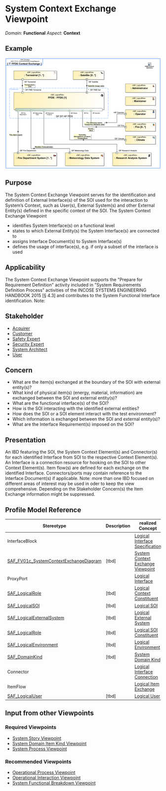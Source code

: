 # System Context Exchange Viewpoint
*Domain:* **Functional** *Aspect:* **Context**
## Example
![FFDS Context Exchange](../diagrams/FFDS-Context-Exchange.svg)
## Purpose
The System Context Exchange Viewpoint serves for the identification and definition of External Interface(s) of the SOI used for the interaction to System’s Context, such as User(s), External System(s) and other External Entity(s) defined in the specific context of the SOI. The System Context Exchange Viewpoint
* identifies System Interface(s) on a functional level
* states to which External Entity(s) the System Interface(s) are connected to
* assigns Interface Document(s) to System Interface(s)
* defines the usage of interface(s), e.g. if only a subset of the interlace is used
## Applicability
The System Context Exchange Viewpoint supports the "Prepare for Requirement Definition" activity included in "System Requirements Definition Process" activities of the INCOSE SYSTEMS ENGINEERING HANDBOOK 2015 [§ 4.3] and contributes to the System Functional Interface identification.
Note:
## Stakeholder
* [Acquirer](../stakeholders.md#Acquirer)
* [Customer](../stakeholders.md#Customer)
* [Safety Expert](../stakeholders.md#Safety-Expert)
* [Security Expert](../stakeholders.md#Security-Expert)
* [System Architect](../stakeholders.md#System-Architect)
* [User](../stakeholders.md#User)
## Concern
* What are the item(s) exchanged at the boundary of the SOI with external entity(s)?
* What kind of physical item(s) (energy, material, information) are exchanged between the SOI and external entity(s)?
* What are the functional interface(s) of the SOI?
* How is the SOI interacting with the identified external entities?
* How does the SOI or a SOI element interact with the test environment?
* Which information is exchanged between the SOI and external entity(s)?
* What are the Interface Requirement(s) imposed on the SOI?
## Presentation
An IBD featuring the SOI, the System Context Element(s) and Connector(s) for each identified Interface from SOI to the respective Context Element(s). An Interface is a connection resource for hooking on the SOI to other Context Element(s). Item flow(s) are defined for each exchange on the identified Interface. Connectors/ports may contain reference to the Interface Document(s) if applicable.
Note: more than one IBD focused on different areas of interest may be used in oder to keep the view comprehensive. Depending on the Stakeholder Concern(s) the Item Exchange information might be suppressed.

## Profile Model Reference
|Stereotype | Description|realized Concept
|---|---|---|
|InterfaceBlock||[Logical Interface Specification](../concepts.md#Logical-Interface-Specification)|
|[SAF_FV01c_SystemContextExchangeDiagram](../stereotypes.md#SAF_FV01c_SystemContextExchangeDiagram)|[tbd]|[System Context Exchange Viewpoint](../concepts.md#System-Context-Exchange-Viewpoint)|
|ProxyPort||[Logical Interface](../concepts.md#Logical-Interface)|
|[SAF_LogicalRole](../stereotypes.md#SAF_LogicalRole)|[tbd]|[Logical Context Constituent](../concepts.md#Logical-Context-Constituent)|
|[SAF_LogicalSOI](../stereotypes.md#SAF_LogicalSOI)|[tbd]|[Logical SOI](../concepts.md#Logical-SOI)|
|[SAF_LogicalExternalSystem](../stereotypes.md#SAF_LogicalExternalSystem)|[tbd]|[Logical External System](../concepts.md#Logical-External-System)|
|[SAF_LogicalRole](../stereotypes.md#SAF_LogicalRole)|[tbd]|[Logical SOI Constituent](../concepts.md#Logical-SOI-Constituent)|
|[SAF_LogicalEnvironment](../stereotypes.md#SAF_LogicalEnvironment)|[tbd]|[Logical Environment](../concepts.md#Logical-Environment)|
|[SAF_DomainKind](../stereotypes.md#SAF_DomainKind)|[tbd]|[System Domain Kind](../concepts.md#System-Domain-Kind)|
|Connector||[Logical Interface Connection](../concepts.md#Logical-Interface-Connection)|
|ItemFlow||[Logical Item Exchange](../concepts.md#Logical-Item-Exchange)|
|[SAF_LogicalUser](../stereotypes.md#SAF_LogicalUser)|[tbd]|[Logical User](../concepts.md#Logical-User)|
## Input from other Viewpoints
### Required Viewpoints
* [System Story Viewpoint](System-Story-Viewpoint.md)
* [System Domain Item Kind Viewpoint](System-Domain-Item-Kind-Viewpoint.md)
* [System Process Viewpoint](System-Process-Viewpoint.md)
### Recommended Viewpoints
* [Operational Process Viewpoint](Operational-Process-Viewpoint.md)
* [Operational Interaction Viewpoint](Operational-Interaction-Viewpoint.md)
* [System Functional Breakdown Viewpoint](System-Functional-Breakdown-Viewpoint.md)

